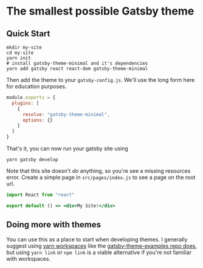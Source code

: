 # The smallest possible Gatsby theme

## Quick Start

```shell
mkdir my-site
cd my-site
yarn init
# install gatsby-theme-minimal and it's dependencies
yarn add gatsby react react-dom gatsby-theme-minimal
```

Then add the theme to your `gatsby-config.js`. We'll use the long form
here for education purposes.

```javascript
module.exports = {
  plugins: [
    {
      resolve: "gatsby-theme-minimal",
      options: {}
    }
  ]
}
```

That's it, you can now run your gatsby site using

```shell
yarn gatsby develop
```

Note that this site doesn't _do_ anything, so you're see a missing
resources error. Create a simple page in `src/pages/index.js` to see a
page on the root url.

```jsx
import React from "react"

export default () => <div>My Site!</div>
```

## Doing more with themes

You can use this as a place to start when developing themes. I
generally suggest using [yarn
workspaces](https://yarnpkg.com/lang/en/docs/workspaces/) like the
[gatsby-theme-examples repo
does](https://github.com/ChristopherBiscardi/gatsby-theme-examples),
but using `yarn link` or `npm link` is a viable alternative if you're
not familiar with workspaces.

